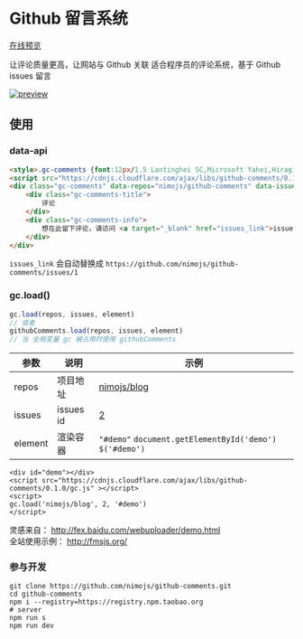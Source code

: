 # Github 留言系统

[在线预览](http://nimojs.github.io/github-comments/)

让评论质量更高，让网站与 Github 关联
适合程序员的评论系统，基于 Github issues 留言

[![preview](https://cloud.githubusercontent.com/assets/3949015/11060115/1892a24c-87d9-11e5-80a0-651c60f90875.png)](http://nimojs.github.io/github-comments/)

## 使用
### data-api
```html
<style>.gc-comments {font:12px/1.5 Lantinghei SC,Microsoft Yahei,Hiragino Sans GB,Microsoft Sans Serif,WenQuanYi Micro Hei,sans-serif}</style>
<script src="https://cdnjs.cloudflare.com/ajax/libs/github-comments/0.1.0/gc.js"></script>
<div class="gc-comments" data-repos="nimojs/github-comments" data-issues="1" >
    <div class="gc-comments-title">
        评论
    </div>
    <div class="gc-comments-info">
        想在此留下评论，请访问 <a target="_blank" href="issues_link">issues_link</a> 提交评论
    </div>
</div>
```

`issues_link` 会自动替换成 `https://github.com/nimojs/github-comments/issues/1`

### gc.load()


```js
gc.load(repos, issues, element)
// 或者
githubComments.load(repos, issues, element)
// 当 全局变量 gc 被占用时使用 githubComments
```

| 参数 | 说明 | 示例 |
| --- | --- | ---- |
| repos | 项目地址 |[nimojs/blog](http://github.com/nimojs/blog) |
| issues| issues id | [2](https://github.com/nimojs/blog/issues/2)
| element | 渲染容器 | `"#demo"` `document.getElementById('demo')` `$('#demo')` |

```
<div id="demo"></div>
<script src="https://cdnjs.cloudflare.com/ajax/libs/github-comments/0.1.0/gc.js" ></script>
<script>
gc.load('nimojs/blog', 2, '#demo')
</script>
```


灵感来自：      http://fex.baidu.com/webuploader/demo.html  
全站使用示例：  http://fmsjs.org/


### 参与开发

```shell
git clone https://github.com/nimojs/github-comments.git
cd github-comments
npm i --registry=https://registry.npm.taobao.org
# server
npm run s
npm run dev
```
